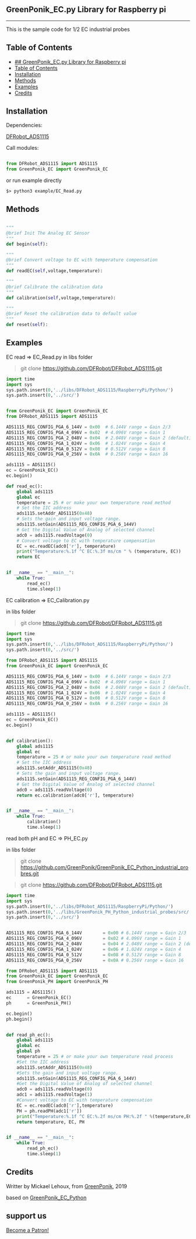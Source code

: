 ## GreenPonik_EC.py Library for Raspberry pi
---------------------------------------------------------
This is the sample code for 1/2 EC industrial probes
## Table of Contents

- [## GreenPonik_EC.py Library for Raspberry pi](#greenponikecpy-library-for-raspberry-pi)
- [Table of Contents](#table-of-contents)
- [Installation](#installation)
- [Methods](#methods)
- [Examples](#examples)
- [Credits](#credits)
<snippet>
<content>

## Installation

Dependencies:

[DFRobot_ADS1115](https://github.com/DFRobot/DFRobot_ADS1115/tree/master/RaspberryPi/Python)

Call modules:

```Python

from DFRobot_ADS1115 import ADS1115
from GreenPonik_EC import GreenPonik_EC

```

or run example directly

```shell
$> python3 example/EC_Read.py

```
## Methods

```python

"""
@brief Init The Analog EC Sensor
"""
def begin(self):

"""
@brief Convert voltage to EC with temperature compensation
"""
def readEC(self,voltage,temperature):

"""
@brief Calibrate the calibration data
"""
def calibration(self,voltage,temperature):

"""
@brief Reset the calibration data to default value
"""
def reset(self):

```

## Examples
EC read => EC_Read.py
in libs folder

> git clone https://github.com/DFRobot/DFRobot_ADS1115.git
```Python
import time
import sys
sys.path.insert(0,'../libs/DFRobot_ADS1115/RaspberryPi/Python/')
sys.path.insert(0,'../src/')


from GreenPonik_EC import GreenPonik_EC
from DFRobot_ADS1115 import ADS1115

ADS1115_REG_CONFIG_PGA_6_144V = 0x00  # 6.144V range = Gain 2/3
ADS1115_REG_CONFIG_PGA_4_096V = 0x02  # 4.096V range = Gain 1
ADS1115_REG_CONFIG_PGA_2_048V = 0x04  # 2.048V range = Gain 2 (default)
ADS1115_REG_CONFIG_PGA_1_024V = 0x06  # 1.024V range = Gain 4
ADS1115_REG_CONFIG_PGA_0_512V = 0x08  # 0.512V range = Gain 8
ADS1115_REG_CONFIG_PGA_0_256V = 0x0A  # 0.256V range = Gain 16

ads1115 = ADS1115()
ec = GreenPonik_EC()
ec.begin()

def read_ec():
    global ads1115
    global ec
    temperature = 25 # or make your own temperature read method
    # Set the IIC address
    ads1115.setAddr_ADS1115(0x48)
    # Sets the gain and input voltage range.
    ads1115.setGain(ADS1115_REG_CONFIG_PGA_6_144V)
    # Get the Digital Value of Analog of selected channel
    adc0 = ads1115.readVoltage(0)
    # Convert voltage to EC with temperature compensation
    EC = ec.readEC(adc0['r'], temperature)
    print("Temperature:%.1f ^C EC:%.3f ms/cm " % (temperature, EC))
    return EC


if __name__ == "__main__":
    while True:
        read_ec()
        time.sleep(1)

```
EC calibration => EC_Calibration.py

in libs folder

> git clone https://github.com/DFRobot/DFRobot_ADS1115.git
```Python
import time
import sys
sys.path.insert(0,'../libs/DFRobot_ADS1115/RaspberryPi/Python/')
sys.path.insert(0,'../src/')

from DFRobot_ADS1115 import ADS1115
from GreenPonik_EC import GreenPonik_EC

ADS1115_REG_CONFIG_PGA_6_144V = 0x00  # 6.144V range = Gain 2/3
ADS1115_REG_CONFIG_PGA_4_096V = 0x02  # 4.096V range = Gain 1
ADS1115_REG_CONFIG_PGA_2_048V = 0x04  # 2.048V range = Gain 2 (default)
ADS1115_REG_CONFIG_PGA_1_024V = 0x06  # 1.024V range = Gain 4
ADS1115_REG_CONFIG_PGA_0_512V = 0x08  # 0.512V range = Gain 8
ADS1115_REG_CONFIG_PGA_0_256V = 0x0A  # 0.256V range = Gain 16

ads1115 = ADS1115()
ec = GreenPonik_EC()
ec.begin()


def calibration():
    global ads1115
    global ec
    temperature = 25 # or make your own temperature read method
    # Set the IIC address
    ads1115.setAddr_ADS1115(0x48)
    # Sets the gain and input voltage range.
    ads1115.setGain(ADS1115_REG_CONFIG_PGA_6_144V)
    # Get the Digital Value of Analog of selected channel
    adc0 = ads1115.readVoltage(0)
    return ec.calibration(adc0['r'], temperature)


if __name__ == "__main__":
    while True:
        calibration()
        time.sleep(1)

```

read both pH and EC => PH_EC.py

in libs folder

> git clone https://github.com/GreenPonik/GreenPonik_EC_Python_industrial_probres.git

> git clone https://github.com/DFRobot/DFRobot_ADS1115.git

```Python
import time
import sys
sys.path.insert(0,'../libs/DFRobot_ADS1115/RaspberryPi/Python/')
sys.path.insert(0,'../libs/GreenPonik_PH_Python_industrial_probes/src/')
sys.path.insert(0,'../src/')


ADS1115_REG_CONFIG_PGA_6_144V        = 0x00 # 6.144V range = Gain 2/3
ADS1115_REG_CONFIG_PGA_4_096V        = 0x02 # 4.096V range = Gain 1
ADS1115_REG_CONFIG_PGA_2_048V        = 0x04 # 2.048V range = Gain 2 (default)
ADS1115_REG_CONFIG_PGA_1_024V        = 0x06 # 1.024V range = Gain 4
ADS1115_REG_CONFIG_PGA_0_512V        = 0x08 # 0.512V range = Gain 8
ADS1115_REG_CONFIG_PGA_0_256V        = 0x0A # 0.256V range = Gain 16

from DFRobot_ADS1115 import ADS1115
from GreenPonik_EC import GreenPonik_EC
from GreenPonik_PH import GreenPonik_PH

ads1115 = ADS1115()
ec      = GreenPonik_EC()
ph      = GreenPonik_PH()

ec.begin()
ph.begin()


def read_ph_ec():
	global ads1115
	global ec
	global ph
	temperature = 25 # or make your own temperature read process
	#Set the IIC address
	ads1115.setAddr_ADS1115(0x48)
	#Sets the gain and input voltage range.
	ads1115.setGain(ADS1115_REG_CONFIG_PGA_6_144V)
	#Get the Digital Value of Analog of selected channel
	adc0 = ads1115.readVoltage(0)
	adc1 = ads1115.readVoltage(1)
	#Convert voltage to EC with temperature compensation
	EC = ec.readEC(adc0['r'],temperature)
	PH = ph.readPH(adc1['r'])
	print("Temperature:%.1f ^C EC:%.2f ms/cm PH:%.2f " %(temperature,EC,PH))
	return temperature, EC, PH


if __name__ == "__main__":
    while True:
        read_ph_ec()
        time.sleep(1)

```

## Credits
Writter by Mickael Lehoux, from [GreenPonik](https://www.greenponik.com), 2019

based on [GreenPonik_EC_Python](https://github.com/GreenPonik/GreenPonik_EC_Python)

## support us
<a href="https://www.patreon.com/bePatron?u=32614023" data-patreon-widget-type="become-patron-button">Become a Patron!</a><script async src="https://c6.patreon.com/becomePatronButton.bundle.js"></script>
